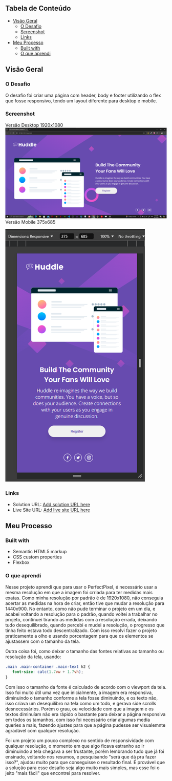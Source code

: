 ## Tabela de Conteúdo

- [Visão Geral](#visao-geral)
  - [O Desafio](#o-desafio)
  - [Screenshot](#screenshot)
  - [Links](#links)
- [Meu Processo](#meu-processo)
  - [Built with](#built-with)
  - [O que aprendi](#o-que-aprendi)


## <h2 id="visao-geral">Visão Geral</h2>

### <h3 id="o-desafio">O Desafio</h3>

O desafio foi criar uma página com header, body e footer utilizando o flex que fosse responsivo, tendo um layout diferente para desktop e mobile.

### Screenshot

Versão Desktop 1920x1080
![](./src/design/Screenshot%202024-08-11%20234421.png)
Versão Mobile 375x685

![](./src/design/Screenshot%202024-08-12%20000219.png)

### Links

- Solution URL: [Add solution URL here](https://your-solution-url.com)
- Live Site URL: [Add live site URL here](https://your-live-site-url.com)

## <h2 id="meu-processo">Meu Processo</h2>

### Built with

- Semantic HTML5 markup
- CSS custom properties
- Flexbox

### <h3 id="o-que-aprendi">O que aprendi</h3>

Nesse projeto aprendi que para usar o PerfectPixel, é necessário usar a mesma resolução em que a imagem foi crriada para ter medidas mais exatas. Como minha resolução por padrão é de 1920x1080, não conseguia acertar as medidas na hora de criar, então tive que mudar a resolução para 1440x900. No entanto, como não pude terminar o projeto em um dia, e acabei voltando a resolução para o padrão, quando voltei a trabalhar no projeto, continuei tirando as medidas com a resolução errada, deixando tudo desequilibrado, quando percebi e mudei a resolução, o progresso que tinha feito estava todo descentralizado. Com isso resolvi fazer o projeto praticamente a olho e usando porcentagem para que os elementos se ajustassem com o tamanho da tela.

Outra coisa foi, como deixar o tamanho das fontes relativas ao tamanho ou resolução da tela, usando:

```css
.main .main-container .main-text h2 {
   font-size: calc(1.7vw + 1.7vh);
}
```

Com isso o tamanho da fonte é calculado de acordo com o viewport da tela. Isso foi muito útil uma vez que inicialmente, a imagem era responsiva, diminuindo o tamanho conforme a tela fosse diminuindo, e os texto não, isso criava um desequilibro na tela como um todo, e gerava side scrolls desnecessários.
Porém o grau, ou velocidade com que a imagem e os textos diminuíam não era rápido o bastante para deixar a página responsiva em todos os tamanhos, com isso foi necessário criar algumas media queries a mais, fazendo ajustes para que a página pudesse ser visualemnte agradável com qualquer resolução.

Foi um projeto um pouco complexo no sentido de responsividade com qualquer resolução, o momento em que algo ficava estranho ao ir diminuindo a tela chegava a ser frustante, porém lembrando tudo que já foi ensinado, voltando nos resumos, e pesquisando "será que dá pra fazer isso?", ajudou muito para que conseguisse o resultado final. É provável que a solução para esse desafio seja algo muito mais simples, mas esse foi o jeito "mais fácil" que encontrei para resolver.
